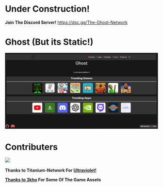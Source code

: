 # Under Construction!

**Join The Discord Server!**
https://dsc.gg/The-Ghost-Network
# Ghost (But its Static!)


<img src="./readme/ss.png">


# Contributers

<a href="https://github.com/The-Ghost-Network/Ghost/graphs/contributors">
  <img src="https://contrib.rocks/image?repo=The-Ghost-Network/Ghost" />
</a>

**Thanks to Titanium-Network For <a href="https://github.com/TitaniumNetwork-Dev/Ultraviolet">Ultraviolet!**


**Thanks to <a href="https://github.com/3kho">3kho</a> For Some Of The Game Assets**





